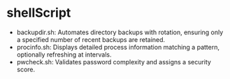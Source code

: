 # shellScript
- backupdir.sh: Automates directory backups with rotation, ensuring only a specified number of recent backups are retained.
- procinfo.sh: Displays detailed process information matching a pattern, optionally refreshing at intervals.
- pwcheck.sh: Validates password complexity and assigns a security score.
